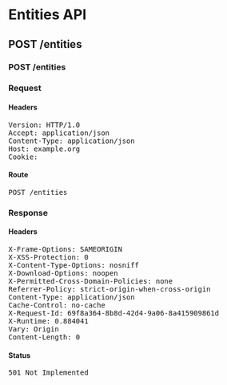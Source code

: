 # Entities API



## POST /entities

### POST /entities
### Request

#### Headers

<pre>Version: HTTP/1.0
Accept: application/json
Content-Type: application/json
Host: example.org
Cookie: </pre>

#### Route

<pre>POST /entities</pre>

### Response

#### Headers

<pre>X-Frame-Options: SAMEORIGIN
X-XSS-Protection: 0
X-Content-Type-Options: nosniff
X-Download-Options: noopen
X-Permitted-Cross-Domain-Policies: none
Referrer-Policy: strict-origin-when-cross-origin
Content-Type: application/json
Cache-Control: no-cache
X-Request-Id: 69f8a364-8b8d-42d4-9a06-8a415909861d
X-Runtime: 0.884041
Vary: Origin
Content-Length: 0</pre>

#### Status

<pre>501 Not Implemented</pre>

